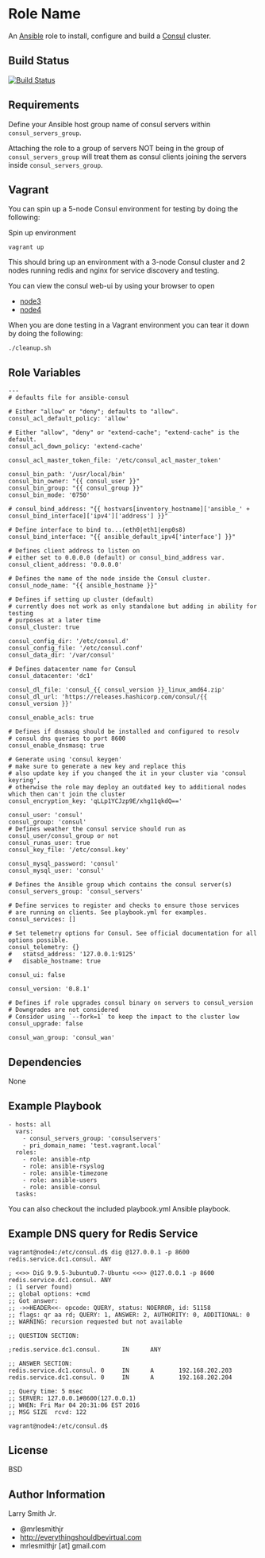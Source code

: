 Role Name
=========

An [Ansible] role to install, configure and build a [Consul] cluster.

Build Status
------------

[![Build Status](https://travis-ci.org/mrlesmithjr/ansible-consul.svg?branch=master)](https://travis-ci.org/mrlesmithjr/ansible-consul)

Requirements
------------

Define your Ansible host group name of consul servers within ``consul_servers_group``.

Attaching the role to a group of servers NOT being in the group of ``consul_servers_group`` will treat them as consul clients joining the servers inside ``consul_servers_group``.


Vagrant
-------
You can spin up a 5-node Consul environment for testing by doing the following:

Spin up environment
```
vagrant up
```

This should bring up an environment with a 3-node Consul cluster and 2 nodes
running redis and nginx for service discovery and testing.

You can view the consul web-ui by using your browser to open
- [node3]
- [node4]

When you are done testing in a Vagrant environment you can tear it down by doing
the following:
```
./cleanup.sh
```

Role Variables
--------------

```
---
# defaults file for ansible-consul

# Either "allow" or "deny"; defaults to "allow".
consul_acl_default_policy: 'allow'

# Either "allow", "deny" or "extend-cache"; "extend-cache" is the default.
consul_acl_down_policy: 'extend-cache'

consul_acl_master_token_file: '/etc/consul_acl_master_token'

consul_bin_path: '/usr/local/bin'
consul_bin_owner: "{{ consul_user }}"
consul_bin_group: "{{ consul_group }}"
consul_bin_mode: '0750'

# consul_bind_address: "{{ hostvars[inventory_hostname]['ansible_' + consul_bind_interface]['ipv4']['address'] }}"

# Define interface to bind to...(eth0|eth1|enp0s8)
consul_bind_interface: "{{ ansible_default_ipv4['interface'] }}"

# Defines client address to listen on
# either set to 0.0.0.0 (default) or consul_bind_address var.
consul_client_address: '0.0.0.0'

# Defines the name of the node inside the Consul cluster.
consul_node_name: "{{ ansible_hostname }}"

# Defines if setting up cluster (default)
# currently does not work as only standalone but adding in ability for testing
# purposes at a later time
consul_cluster: true

consul_config_dir: '/etc/consul.d'
consul_config_file: '/etc/consul.conf'
consul_data_dir: '/var/consul'

# Defines datacenter name for Consul
consul_datacenter: 'dc1'

consul_dl_file: 'consul_{{ consul_version }}_linux_amd64.zip'
consul_dl_url: 'https://releases.hashicorp.com/consul/{{ consul_version }}'

consul_enable_acls: true

# Defines if dnsmasq should be installed and configured to resolv
# consul dns queries to port 8600
consul_enable_dnsmasq: true

# Generate using 'consul keygen'
# make sure to generate a new key and replace this
# also update key if you changed the it in your cluster via 'consul keyring',
# otherwise the role may deploy an outdated key to additional nodes which then can't join the cluster
consul_encryption_key: 'qLLp1YCJzp9E/xhg11qkdQ=='

consul_user: 'consul'
consul_group: 'consul'
# Defines weather the consul service should run as consul_user/consul_group or not
consul_runas_user: true
consul_key_file: '/etc/consul.key'

consul_mysql_password: 'consul'
consul_mysql_user: 'consul'

# Defines the Ansible group which contains the consul server(s)
consul_servers_group: 'consul_servers'

# Define services to register and checks to ensure those services
# are running on clients. See playbook.yml for examples.
consul_services: []

# Set telemetry options for Consul. See official documentation for all options possible.
consul_telemetry: {}
#   statsd_address: '127.0.0.1:9125'
#   disable_hostname: true

consul_ui: false

consul_version: '0.8.1'

# Defines if role upgrades consul binary on servers to consul_version
# Downgrades are not considered
# Consider using `--fork=1` to keep the impact to the cluster low
consul_upgrade: false

consul_wan_group: 'consul_wan'
```

Dependencies
------------

None

Example Playbook
----------------

```
- hosts: all
  vars:
    - consul_servers_group: 'consulservers'
    - pri_domain_name: 'test.vagrant.local'
  roles:
    - role: ansible-ntp
    - role: ansible-rsyslog
    - role: ansible-timezone
    - role: ansible-users
    - role: ansible-consul
  tasks:
```
You can also checkout the included playbook.yml Ansible playbook.

Example DNS query for Redis Service
-----------------------------------
```
vagrant@node4:/etc/consul.d$ dig @127.0.0.1 -p 8600 redis.service.dc1.consul. ANY

; <<>> DiG 9.9.5-3ubuntu0.7-Ubuntu <<>> @127.0.0.1 -p 8600 redis.service.dc1.consul. ANY
; (1 server found)
;; global options: +cmd
;; Got answer:
;; ->>HEADER<<- opcode: QUERY, status: NOERROR, id: 51158
;; flags: qr aa rd; QUERY: 1, ANSWER: 2, AUTHORITY: 0, ADDITIONAL: 0
;; WARNING: recursion requested but not available

;; QUESTION SECTION:

;redis.service.dc1.consul.      IN      ANY

;; ANSWER SECTION:
redis.service.dc1.consul. 0     IN      A       192.168.202.203
redis.service.dc1.consul. 0     IN      A       192.168.202.204

;; Query time: 5 msec
;; SERVER: 127.0.0.1#8600(127.0.0.1)
;; WHEN: Fri Mar 04 20:31:06 EST 2016
;; MSG SIZE  rcvd: 122

vagrant@node4:/etc/consul.d$
```

License
-------

BSD

Author Information
------------------

Larry Smith Jr.
- @mrlesmithjr
- http://everythingshouldbevirtual.com
- mrlesmithjr [at] gmail.com

[node3]: <http://192.168.250.13:8500>
[node4]: <http://192.168.250.14:8500>
[Ansible]: <https://www.ansible.com>
[Consul]: <https://www.consul.io/>
